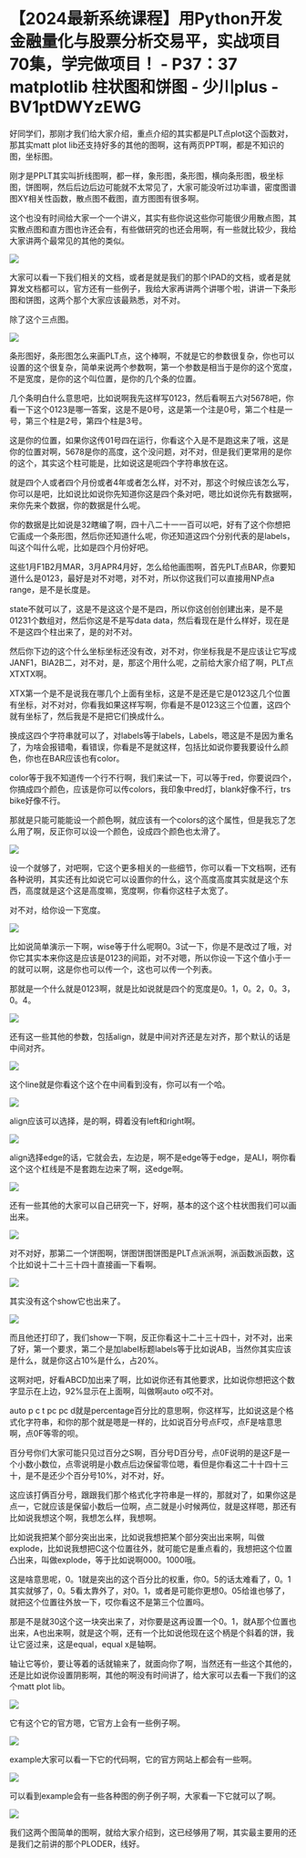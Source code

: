 # 【2024最新系统课程】用Python开发金融量化与股票分析交易平，实战项目70集，学完做项目！ - P37：37 matplotlib 柱状图和饼图 - 少川plus - BV1ptDWYzEWG

好同学们，那刚才我们给大家介绍，重点介绍的其实都是PLT点plot这个函数对，那其实matt plot lib还支持好多的其他的图啊，这有两页PPT啊，都是不知识的图，坐标图。

刚才是PPLT其实叫折线图啊，都一样，象形图，条形图，横向条形图，极坐标图，饼图啊，然后后边后边可能就不太常见了，大家可能没听过功率谱，密度图谱图XY相关性函数，散点图不截图，直方图图有很多啊。

这个也没有时间给大家一个一个讲义，其实有些你说这些你可能很少用散点图，其实散点图和直方图也许还会有，有些做研究的也还会用啊，有一些就比较少，我给大家讲两个最常见的其他的类似。



![](img/4b44b5fa4369c9fae93e1c72f714c588_1.png)

大家可以看一下我们相关的文档，或者是就是我们的那个IPAD的文档，或者是就算发文档都可以，官方还有一些例子，我给大家再讲两个讲哪个啦，讲讲一下条形图和饼图，这两个那个大家应该最熟悉，对不对。

除了这个三点图。

![](img/4b44b5fa4369c9fae93e1c72f714c588_3.png)

条形图好，条形图怎么来画PLT点，这个棒啊，不就是它的参数很复杂，你也可以设置的这个很复杂，简单来说两个参数啊，第一个参数是相当于是你的这个宽度，不是宽度，是你的这个叫位置，是你的几个条的位置。

几个条明白什么意思吧，比如说啊我先这样写0123，然后看啊五六对5678吧，你看一下这个0123是哪一答案，这是不是0号，这是第一个注是0号，第二个柱是一号，第三个柱是2号，第四个柱是3号。

这是你的位置，如果你这传01号四在运行，你看这个入是不是跑这来了哦，这是你的位置对啊，5678是你的高度，这个没问题，对不对，但是我们更常用的是你的这个，其实这个柱可能是，比如说这是呃四个字符串放在这。

就是四个人或者四个月份或者4年或者怎么样，对不对，那这个时候应该怎么写，你可以是吧，比如说比如说你先知道你这是四个条对吧，嗯比如说你先有数据啊，来你先来个数据，你的数据是什么呢。

你的数据是比如说是32瞎编了啊，四十八二十一一百可以吧，好有了这个你想把它画成一个条形图，然后你还知道什么呢，你还知道这四个分别代表的是labels，叫这个叫什么呢，比如是四个月份好吧。

这些1月F1B2月MAR，3月APR4月好，怎么给他画图啊，首先PLT点BAR，你要知道什么是0123，最好是对不对嗯，对不对，所以你这我们可以直接用NP点a range，是不是长度是。

state不就可以了，这是不是这这个是不是四，所以你这创创创建出来，是不是01231个数组对，然后你这是不是写data data，然后看现在是什么样好，现在是不是这四个柱出来了，是的对不对。

然后你下边的这个什么坐标坐标还没有改，对不对，你坐标我是不是应该让它写成JANF1，BIA2B二，对不对，是，那这个用什么呢，之前给大家介绍了啊，PLT点XTXTX啊。

XTX第一个是不是说我在哪几个上面有坐标，这是不是还是它是0123这几个位置有坐标，对不对对，你看我如果这样写啊，你看是不是0123这三个位置，这四个就有坐标了，然后我是不是把它们换成什么。

换成这四个字符串就可以了，对labels等于labels，Labels，嗯这是不是因为重名了，为啥会报错嘞，看错误，你看是不是就这样，包括比如说你要我要设什么颜色，你也在BAR应该也有color。

color等于我不知道传一个行不行啊，我们来试一下，可以等于red，你要说四个，你搞成四个颜色，应该是你可以传colors，我印象中red灯，blank好像不行，trs bike好像不行。

那就是只能可能能设一个颜色啊，就应该有一个colors的这个属性，但是我忘了怎么用了啊，反正你可以设一个颜色，设成四个颜色也太滑了。



![](img/4b44b5fa4369c9fae93e1c72f714c588_5.png)

设一个就够了，对吧啊，它这个更多相关的一些细节，你可以看一下文档啊，还有各种说明，其实还有比如说它可以设置你的什么，这个高度高度其实就是这个东西，高度就是这个这是高度嘛，宽度啊，你看你这柱子太宽了。

对不对，给你设一下宽度。

![](img/4b44b5fa4369c9fae93e1c72f714c588_7.png)

比如说简单演示一下啊，wise等于什么呢啊0。3试一下，你是不是改过了哦，对你它其实本来你这是应该是0123的间距，对不对嗯，所以你设一下这个值小于一的就可以啊，这是你也可以传一个，这也可以传一个列表。

那就是一个什么就是0123啊，就是比如说就是四个的宽度是0。1，0。2，0。3，0。4。

![](img/4b44b5fa4369c9fae93e1c72f714c588_9.png)

还有这一些其他的参数，包括align，就是中间对齐还是左对齐，那个默认的话是中间对齐。

![](img/4b44b5fa4369c9fae93e1c72f714c588_11.png)

这个line就是你看这个这个在中间看到没有，你可以有一个哈。

![](img/4b44b5fa4369c9fae93e1c72f714c588_13.png)

align应该可以选择，是的啊，碍着没有left和right啊。

![](img/4b44b5fa4369c9fae93e1c72f714c588_15.png)

align选择edge的话，它就会去，左边是，啊不是edge等于edge，是ALI，啊你看这个这个杠线是不是套跑左边来了啊，这edge啊。



![](img/4b44b5fa4369c9fae93e1c72f714c588_17.png)

还有一些其他的大家可以自己研究一下，好啊，基本的这个这个柱状图我们可以画出来。

![](img/4b44b5fa4369c9fae93e1c72f714c588_19.png)

对不对好，那第二一个饼图啊，饼图饼图饼图是PLT点派派啊，派函数派函数，这个比如说十二十三十四十直接画一下看啊。



![](img/4b44b5fa4369c9fae93e1c72f714c588_21.png)

其实没有这个show它也出来了。

![](img/4b44b5fa4369c9fae93e1c72f714c588_23.png)

而且他还打印了，我们show一下啊，反正你看这十二十三十四十，对不对，出来了好，第一个要求，第二个是加label标题labels等于比如说AB，当然你其实应该是什么，就是你这占10%是什么，占20%。

这啊对吧，好看ABCD加出来了啊，比如说你还有其他要求，比如说你想把这个数字显示在上边，92%显示在上面啊，叫做啊auto o哎不对。

auto p c t pc pc d就是percentage百分比的意思啊，你这样写，比如说这是个格式化字符串，和你的那个就是嗯是一样的，比如说百分号点F哎，点F是啥意思啊，点0F等零的呗。

百分号你们大家可能只见过百分之S啊，百分号D百分号，点0F说明的是这F是一个小数小数位，点零说明是小数点后边保留零位嗯，看但是你看这二十十四十三十，是不是还少个百分号10%，对不对，好。

这应该打俩百分号，跟跟我们那个格式化字符串是一样的，那就对了，如果你这是点一，它就应该是保留小数后一位啊，点二就是小时候两位，就是这样嗯，那还有比如说我想这个啊，我想怎么样，我想啊。

比如说我把某个部分突出出来，比如说我想把某个部分突出出来啊，叫做explode，比如说我想把C这个位置往外，就可能它是重点看的，我想把这个位置凸出来，叫做explode，等于比如说啊000。1000哦。

这是啥意思呢，0。1就是突出的这个百分比的权重，你0。5的话太难看了，0。1其实就够了，0。5看太靠外了，对0。1，或者是可能你更想0。05给谁也够了，就把这个位置往外放一下，哎你看这不是第三个位置吗。

那是不是就30这个这一块突出来了，对你要是这再设置一个0。1，就A那个位置也出来，A也出来啊，就是这个啊，还有一个比如说他现在这个柄是个斜着的饼，我让它竖过来，这是equal，equal x是轴啊。

轴让它等价，要让等着的话就输来了，就面向你了啊，当然还有一些这个其他的，还是比如说你设置阴影啊，其他的啊没有时间讲了，给大家可以去看一下我们的这个matt plot lib。



![](img/4b44b5fa4369c9fae93e1c72f714c588_25.png)

它有这个它的官方嗯，它官方上会有一些例子啊。

![](img/4b44b5fa4369c9fae93e1c72f714c588_27.png)

example大家可以看一下它的代码啊，它的官方网站上都会有一些啊。

![](img/4b44b5fa4369c9fae93e1c72f714c588_29.png)

可以看到example会有一些各种图的例子例子啊，大家看一下它就可以了啊。

![](img/4b44b5fa4369c9fae93e1c72f714c588_31.png)

我们这两个图简单的图啊，就给大家介绍到，这已经够用了啊，其实最主要用的还是我们之前讲的那个PLODER，线好。

